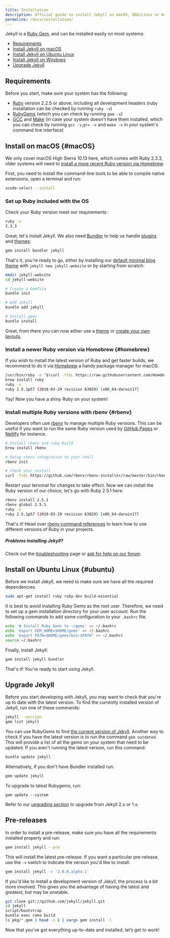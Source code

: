 ```yaml
---
title: Installation
description: Official guide to install Jekyll on macOS, GNU/Linux or Windows.
permalink: /docs/installation/
---
```


Jekyll is a [Ruby Gem](http://guides.rubygems.org/rubygems-basics/), and can be
installed easily on most systems.

- [Requirements](#requirements)
- [Install Jekyll on macOS](#macOS)
- [Install Jekyll on Ubuntu Linux](#ubuntu)
- [Install Jekyll on Windows](../windows/)
- [Upgrade Jekyll](#upgrade-jekyll)

## Requirements

Before you start, make sure your system has the following:

- [Ruby](https://www.ruby-lang.org/en/downloads/) version 2.2.5 or above, including all development headers (ruby installation can be checked by running `ruby -v`)
- [RubyGems](https://rubygems.org/pages/download) (which you can check by running `gem -v`)
- [GCC](https://gcc.gnu.org/install/) and [Make](https://www.gnu.org/software/make/) (in case your system doesn't have them installed, which you can check by running `gcc -v`,`g++ -v`  and `make -v` in your system's command line interface)

## Install on macOS {#macOS}

We only cover macOS High Sierra 10.13 here, which comes with Ruby 2.3.3, older systems will need to [install a more recent Ruby version via Homebrew](#homebrew).

First, you need to install the command-line tools to be able to compile native extensions, open a terminal and run:

```sh
xcode-select --install
```

### Set up Ruby included with the OS

Check your Ruby version meet our requirements:

```sh
ruby -v
2.3.3
```

Great, let's install Jekyll. We also need [Bundler](https://bundler.io/) to help us handle [plugins](../plugins) and [themes](../themes):

```sh
gem install bundler jekyll
```

That's it, you're ready to go, either by installing our [default minimal blog theme](https://github.com/jekyll/minima) with `jekyll new jekyll-website` or by starting from scratch:

```sh
mkdir jekyll-website
cd jekyll-website

# Create a Gemfile
bundle init

# Add Jekyll
bundle add jekyll

# Install gems
bundle install
```

Great, from there you can now either use a [theme](../themes/) or [create your own layouts](../templates/).

### Install a newer Ruby version via Homebrew {#homebrew}

If you wish to install the latest version of Ruby and get faster builds, we recommend to do it via [Homebrew](https://brew.sh) a handy package manager for macOS.

```sh
/usr/bin/ruby -e "$(curl -fsSL https://raw.githubusercontent.com/Homebrew/install/master/install)"
brew install ruby
ruby -v
ruby 2.5.1p57 (2018-03-29 revision 63029) [x86_64-darwin17]
```

Yay! Now you have a shiny Ruby on your system!

### Install multiple Ruby versions with rbenv {#rbenv}

Developers often use [rbenv](https://github.com/rbenv/rbenv) to manage multiple Ruby versions. This can be useful if you want to run the same Ruby version used by [GitHub Pages](https://pages.github.com/versions/) or [Netlify](https://www.netlify.com/docs/#ruby) for instance.

```sh
# Install rbenv and ruby-build
brew install rbenv

# Setup rbenv integration to your shell
rbenv init

# Check your install
curl -fsSL https://github.com/rbenv/rbenv-installer/raw/master/bin/rbenv-doctor | bash
```

Restart your terminal for changes to take effect.
Now we can install the Ruby version of our choice, let's go with Ruby 2.5.1 here:

```sh
rbenv install 2.5.1
rbenv global 2.5.1
ruby -v
ruby 2.5.1p57 (2018-03-29 revision 63029) [x86_64-darwin17]
```

That's it! Head over [rbenv command references](https://github.com/rbenv/rbenv#command-reference) to learn how to use different versions of Ruby in your projects.

<div class="note info" markdown="1">

##### Problems installing Jekyll?

Check out the [troubleshooting](../troubleshooting/) page or
[ask for help on our forum](https://talk.jekyllrb.com).

</div>

## Install on Ubuntu Linux {#ubuntu}

Before we install Jekyll, we need to make sure we have all the required
dependencies.

```sh
sudo apt-get install ruby ruby-dev build-essential
```

It is best to avoid installing Ruby Gems as the root user. Therefore, we need
to set up a gem installation directory for your user account. Run the following
commands to add some configuration to your `.bashrc` file.

```sh
echo '# Install Ruby Gems to ~/gems' >> ~/.bashrc
echo 'export GEM_HOME=$HOME/gems' >> ~/.bashrc
echo 'export PATH=$HOME/gems/bin:$PATH' >> ~/.bashrc
source ~/.bashrc
```

Finally, install Jekyll:

```sh
gem install jekyll bundler
```

That's it! You're ready to start using Jekyll.

## Upgrade Jekyll

Before you start developing with Jekyll, you may want to check that you're up to date with the latest version. To find the currently installed version of Jekyll, run one of these commands:

```sh
jekyll --version
gem list jekyll
```

You can use RubyGems to find [the current version of Jekyll](https://rubygems.org/gems/jekyll). Another way to check if you have the latest version is to run the command `gem outdated`. This will provide a list of all the gems on your system that need to be updated. If you aren't running the latest version, run this command:

```sh
bundle update jekyll
```

Alternatively, if you don't have Bundler installed run:

```sh
gem update jekyll
```

To upgrade to latest Rubygems, run:

```
gem update --system
```

Refer to our [upgrading section](../upgrading/) to upgrade from Jekyll 2.x or 1.x.

## Pre-releases

In order to install a pre-release, make sure you have all the requirements
installed properly and run:

```sh
gem install jekyll --pre
```

This will install the latest pre-release. If you want a particular pre-release,
use the `-v` switch to indicate the version you'd like to install:

```sh
gem install jekyll -v '2.0.0.alpha.1'
```

If you'd like to install a development version of Jekyll, the process is a bit
more involved. This gives you the advantage of having the latest and greatest,
but may be unstable.

```sh
git clone git://github.com/jekyll/jekyll.git
cd jekyll
script/bootstrap
bundle exec rake build
ls pkg/*.gem | head -n 1 | xargs gem install -l
```

Now that you’ve got everything up-to-date and installed, let’s get to work!
